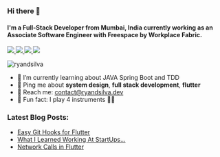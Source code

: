 ### Hi there 👋

#### I'm a Full-Stack Developer from Mumbai, India currently working as an Associate Software Engineer with Freespace by Workplace Fabric.

<p>
<a href="https://www.ryandsilva.dev/" target="_blank">
  <img src="https://img.shields.io/badge/website-%23E34F26.svg?&style=for-the-badge" />
</a> 

<a href="https://twitter.com/ryan_dsilva98" target="_blank">
  <img src="https://img.shields.io/badge/twitter-%231DA1F2.svg?&style=for-the-badge&logo=twitter&logoColor=white" />
</a> 

<a href="https://www.linkedin.com/in/ryan-dsilva/" target="_blank">
  <img src="https://img.shields.io/badge/linkedin-%230077B5.svg?&style=for-the-badge&logo=linkedin&logoColor=white" />
</a> 

<a href="https://medium.com/@ryan.dsilva" target="_blank">
  <img src="https://img.shields.io/badge/medium-%2312100E.svg?&style=for-the-badge&logo=medium&logoColor=white" />
</a>
</p>

<p align="left"> <img src="https://komarev.com/ghpvc/?username=ryandsilva" alt="ryandsilva" /> </p>


- 🌱 I’m currently learning about JAVA Spring Boot and TDD
- 💬 Ping me about **system design**, **full stack development**, **flutter**
- 📧 Reach me: [contact@ryandsilva.dev](mailto:contact@ryandsilva.dev)
- 🌟 Fun fact: I play 4 instruments 🎸🎹

<h3 align="left">Latest Blog Posts:</h3>

<!-- BLOG-POST-LIST:START -->
- [Easy Git Hooks for Flutter](https://blog.devgenius.io/easy-git-hooks-for-flutter-f2927cbbcfd4?source=rss-7b93016e867c------2)
- [What I Learned Working At StartUps…](https://blog.devgenius.io/what-i-learned-working-at-startups-1d856e677ef1?source=rss-7b93016e867c------2)
- [Network Calls in Flutter](https://blog.devgenius.io/network-calls-in-flutter-6ddd008a3a44?source=rss-7b93016e867c------2)
<!-- BLOG-POST-LIST:END -->
